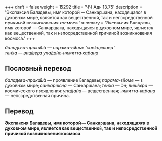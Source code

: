 +++
draft = false
weight = 15292
title = 'ЧЧ Ади 13.75'
description = 'Экспансия Баладевы, имя которой — Санкаршана, находящаяся в духовном мире, является как вещественной, так и непосредственной причиной возникновения космоса.'
summary = 'Экспансия Баладевы, имя которой — Санкаршана, находящаяся в духовном мире, является как вещественной, так и непосредственной причиной возникновения космоса.'
+++

_баладева-прака̄ш́а — парама-вйоме ‘сан̇каршан̣а’  
тен̇ха — виш́вера упа̄да̄на-нимитта-ка̄ран̣а_

## Пословный перевод

_баладева_\-_прака̄ш́а_ — проявление Баладевы; _парама_\-_вйоме_ — в духовном мире; _сан̇каршан̣а_ — Санкаршана; _тен̇ха_ — Он; _виш́вера_ — космического проявления; _упа̄да̄на_ — вещественная; _нимитта_\-_ка̄ран̣а_ — непосредственная причина.

## Перевод

**Экспансия Баладевы, имя которой — Санкаршана, находящаяся в духовном мире, является как вещественной, так и непосредственной причиной возникновения космоса.**
